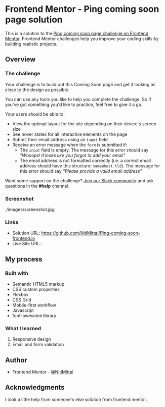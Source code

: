 # Frontend Mentor - Ping coming soon page solution

This is a solution to the [Ping coming soon page challenge on Frontend Mentor](https://www.frontendmentor.io/challenges/ping-single-column-coming-soon-page-5cadd051fec04111f7b848da). Frontend Mentor challenges help you improve your coding skills by building realistic projects.

## Overview

### The challenge

Your challenge is to build out this Coming Soon page and get it looking as close to the design as possible.

You can use any tools you like to help you complete the challenge. So if you've got something you'd like to practice, feel free to give it a go.

Your users should be able to:

- View the optimal layout for the site depending on their device's screen size
- See hover states for all interactive elements on the page
- Submit their email address using an `input` field
- Receive an error message when the `form` is submitted if:
  - The `input` field is empty. The message for this error should say _"Whoops! It looks like you forgot to add your email"_
  - The email address is not formatted correctly (i.e. a correct email address should have this structure: `name@host.tld`). The message for this error should say _"Please provide a valid email address"_

Want some support on the challenge? [Join our Slack community](https://www.frontendmentor.io/slack) and ask questions in the **#help** channel.

### Screenshot

./images/screenshot.jpg

### Links

- Solution URL: https://github.com/NitiMittal/Ping-coming-soon-frontend.io
- Live Site URL:

## My process

### Built with

- Semantic HTML5 markup
- CSS custom properties
- Flexbox
- CSS Grid
- Mobile-first workflow
- Javascript
- font-awesome library

### What I learned

1. Responsive design
2. Email and form validation

## Author

- Frontend Mentor - [@NitiMittal](https://www.frontendmentor.io/profile/NitiMittal)

## Acknowledgments

I took a little help from someone's else solution from frontend mentor.
